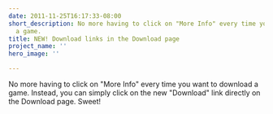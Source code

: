 ```yaml
---
date: 2011-11-25T16:17:33-08:00
short_description: No more having to click on "More Info" every time you want to download
  a game.
title: NEW! Download links in the Download page
project_name: ''
hero_image: ''

---
```

No more having to click on "More Info" every time you want to download a game. Instead, you can simply click on the new "Download" link directly on the Download page. Sweet!